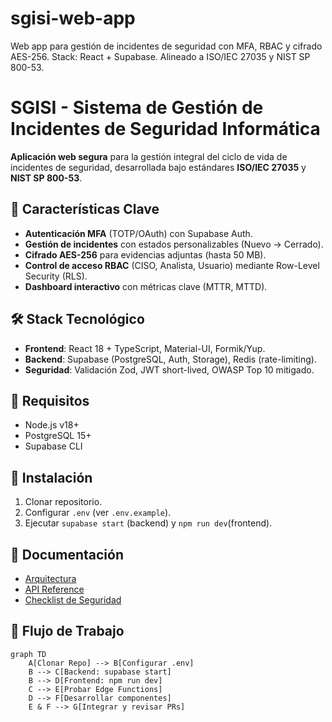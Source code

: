 # sgisi-web-app
Web app para gestión de incidentes de seguridad con MFA, RBAC y cifrado AES-256. Stack: React + Supabase. Alineado a ISO/IEC 27035 y NIST SP 800-53.

# SGISI - Sistema de Gestión de Incidentes de Seguridad Informática  

**Aplicación web segura** para la gestión integral del ciclo de vida de incidentes de seguridad, desarrollada bajo estándares **ISO/IEC 27035** y **NIST SP 800-53**.  

## 🔐 Características Clave  
- **Autenticación MFA** (TOTP/OAuth) con Supabase Auth.  
- **Gestión de incidentes** con estados personalizables (Nuevo → Cerrado).  
- **Cifrado AES-256** para evidencias adjuntas (hasta 50 MB).  
- **Control de acceso RBAC** (CISO, Analista, Usuario) mediante Row-Level Security (RLS).  
- **Dashboard interactivo** con métricas clave (MTTR, MTTD).  

## 🛠️ Stack Tecnológico  
- **Frontend**: React 18 + TypeScript, Material-UI, Formik/Yup.  
- **Backend**: Supabase (PostgreSQL, Auth, Storage), Redis (rate-limiting).  
- **Seguridad**: Validación Zod, JWT short-lived, OWASP Top 10 mitigado.

## 📌 Requisitos
- Node.js v18+
- PostgreSQL 15+
- Supabase CLI

## 🚀 Instalación
1. Clonar repositorio.
2. Configurar `.env` (ver `.env.example`).
3. Ejecutar `supabase start` (backend) y `npm run dev`(frontend).

## 📄 Documentación
- [Arquitectura](/docs/ARCHITECTURE.md)
- [API Reference](/docs/API_REFERENCE.md)
- [Checklist de Seguridad](/docs/SECURITY.md)

## 🚀 Flujo de Trabajo

```mermaid
graph TD  
    A[Clonar Repo] --> B[Configurar .env]  
    B --> C[Backend: supabase start]  
    B --> D[Frontend: npm run dev]  
    C --> E[Probar Edge Functions]  
    D --> F[Desarrollar componentes]  
    E & F --> G[Integrar y revisar PRs]